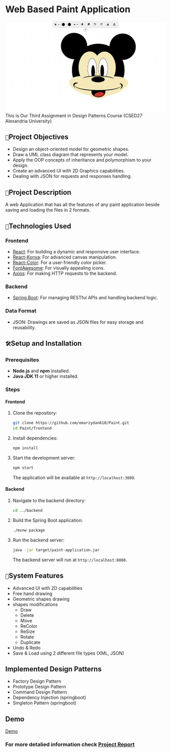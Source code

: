 # Web Based Paint Application

![image](Assets/Screenshot.png)
This is Our Third Assignment in Design Patterns Course (CSED27 Alexandria University)

## `🌟`Project Objectives

- Design an object-oriented model for geometric shapes.
- Draw a UML class diagram that represents your model.
- Apply the OOP concepts of inheritance and polymorphism to your design.
- Create an advanced UI with 2D Graphics capabilities.
- Dealing with JSON for requests and responses handling.

## `📜`Project Description

A web Application that has all the features of any paint application beside saving and loading the files in 2 formats.

## `🔧`Technologies Used

### Frontend

- [React](https://reactjs.org/): For building a dynamic and responsive user interface.
- [React-Konva](https://konvajs.org/docs/react/): For advanced canvas manipulation.
- [React-Color](https://casesandberg.github.io/react-color/): For a user-friendly color picker.
- [FontAwesome](https://fontawesome.com/): For visually appealing icons.
- [Axios](https://axios-http.com/): For making HTTP requests to the backend.

### Backend

- [Spring Boot](https://spring.io/projects/spring-boot): For managing RESTful APIs and handling backend logic.

### Data Format

- JSON: Drawings are saved as JSON files for easy storage and reusability.

## `🛠️`Setup and Installation

### Prerequisites

- **Node.js** and **npm** installed.
- **Java JDK 11** or higher installed.

### Steps

#### Frontend

1. Clone the repository:

   ```bash
   git clone https://github.com/omarzydan610/Paint.git  
   cd Paint/frontend  
   ```
2. Install dependencies:

   ```bash
   npm install  
   ```
3. Start the development server:

   ```bash
   npm start  
   ```

   The application will be available at `http://localhost:3000`.

#### Backend

1. Navigate to the backend directory:

   ```bash
   cd ../backend  
   ```
2. Build the Spring Boot application:

   ```bash
   ./mvnw package  
   ```
3. Run the backend server:

   ```bash
   java -jar target/paint-application.jar  
   ```

   The backend server will run at `http://localhost:8080`.

## `🚀`System Features

- Advanced UI with 2D capabilities
- Free hand drawing
- Geometric shapes drawing
- shapes modifications
  - Draw
  - Delete
  - Move
  - ReColor
  - ReSize
  - Rotate
  - Duplicate
- Undo & Redo
- Save & Load using 2 different file types (XML, JSON)

## Implemented Design Patterns

- Factory Design Pattern
- Prototype Design Pattern
- Command Design Pattern
- Dependency Injection (springboot)
- Singleton Pattern (springboot)

## Demo

[Demo](./Assets/Demo.mp4)

### For more detalied information check [Project Report](https://github.com/omarzydan610/Paint/blob/main/Project%20Report.pdf)
